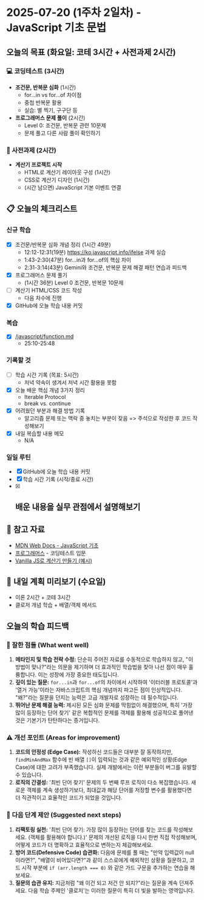# 2025-07-20 (1주차 2일차) - JavaScript 기초 문법

## 오늘의 목표 (화요일: 코테 3시간 + 사전과제 2시간)

### 💻 코딩테스트 (3시간)

- **조건문, 반복문 심화** (1시간)
  - for...in vs for...of 차이점
  - 중첩 반복문 활용
  - 실습: 별 찍기, 구구단 등
- **프로그래머스 문제 풀이** (2시간)
  - Level 0: 조건문, 반복문 관련 10문제
  - 문제 풀고 다른 사람 풀이 확인하기

### 🚀 사전과제 (2시간)

- **계산기 프로젝트 시작**
  - HTML로 계산기 레이아웃 구성 (1시간)
  - CSS로 계산기 디자인 (1시간)
  - (시간 남으면) JavaScript 기본 이벤트 연결

## 📋 오늘의 체크리스트

### 신규 학습

- [x] 조건문/반복문 심화 개념 정리 (1시간 49분)
  - 12:12-12:31(19분) https://ko.javascript.info/ifelse 과제 실습
  - 1:43-2:30(47분) for...in과 for...of의 핵심 차이
  - 2:31-3:14(43분) Gemini와 조건문, 반복문 문제 해결 패턴 연습과 피드백
- [x] 프로그래머스 문제 풀기
  - (1시간 36분) Level 0 조건문, 반복문 10문제
- [ ] 계산기 HTML/CSS 코드 작성
  - 다음 차수에 진행
- [x] GitHub에 오늘 학습 내용 커밋

### 복습

- [x] [/javascript/function.md](/javascript/function.md)
  - 25:10-25:48

### 기록할 것

- [ ] 학습 시간 기록 (목표: 5시간)
  - 저녁 약속이 생겨서 저녁 시간 활용을 못함
- [x] 오늘 배운 핵심 개념 3가지 정리
  - Iterable Protocol
  - break vs. continue
- [x] 어려웠던 부분과 해결 방법 기록
  - 알고리즘 문제 또는 맥락 중 놓치는 부분이 잦음 => 주석으로 작성한 후 코드 작성해보기
- [x] 내일 복습할 내용 메모
  - N/A

### 일일 루틴

- [x] GitHub에 오늘 학습 내용 커밋
- [x] 학습 시간 기록 (시작/종료 시간)
- [x] ## 배운 내용을 실무 관점에서 설명해보기

## 📝 참고 자료

- [MDN Web Docs - JavaScript 기초](https://developer.mozilla.org/ko/docs/Web/JavaScript)
- [프로그래머스](https://programmers.co.kr/) - 코딩테스트 입문
- [Vanilla JS로 계산기 만들기 (예시)](https://www.google.com/search?q=vanilla+js+calculator+tutorial)

## 🎯 내일 계획 미리보기 (수요일)

- 이론 2시간 + 코테 3시간
- 클로저 개념 학습 + 배열/객체 메서드

## 오늘의 학습 피드백

### 🎯 **잘한 점들 (What went well)**

1.  **메타인지 및 학습 전략 수정:** 단순히 주어진 자료를 수동적으로 학습하지 않고, "이 방법이 맞나?"라는 의문을 제기하며 더 효과적인 학습법을 찾아 나선 점이 매우 훌륭합니다. 이는 성장에 가장 중요한 태도입니다.
2.  **깊이 있는 질문:** `for...in`과 `for...of`의 차이에서 시작하여 '이터러블 프로토콜'과 '열거 가능'이라는 자바스크립트의 핵심 개념까지 파고든 점이 인상적입니다. "왜?"라는 질문을 던지는 능력은 고급 개발자로 성장하는 데 필수적입니다.
3.  **뛰어난 문제 해결 능력:** 제시된 모든 심화 문제를 막힘없이 해결했으며, 특히 '가장 많이 등장하는 단어 찾기' 같은 복합적인 문제를 객체를 활용해 성공적으로 풀어낸 것은 기본기가 탄탄하다는 증거입니다.

### ⚠️ **개선 포인트 (Areas for improvement)**

1.  **코드의 안정성 (Edge Case):** 작성하신 코드들은 대부분 잘 동작하지만, `findMinAndMax` 함수에 빈 배열 `[]`이 입력되는 것과 같은 예외적인 상황(Edge Case)에 대한 고려가 부족했습니다. 실제 개발에서는 이런 부분들이 버그를 유발할 수 있습니다.
2.  **로직의 간결성:** '최빈 단어 찾기' 문제의 두 번째 루프 로직이 다소 복잡했습니다. 새로운 객체를 계속 생성하기보다, 최대값과 해당 단어를 저장할 변수를 활용했다면 더 직관적이고 효율적인 코드가 되었을 것입니다.

### 🚀 **다음 단계 제안 (Suggested next steps)**

1.  **리팩토링 실천:** '최빈 단어 찾기: 가장 많이 등장하는 단어를 찾는 코드를 작성해보세요. (객체를 활용해야 합니다.)' 문제의 개선된 로직을 다시 한번 직접 작성해보며, 어떻게 코드가 더 명확하고 효율적으로 변하는지 체감해보세요.
2.  **방어 코드(Defensive Code) 습관화:** 다음에 문제를 풀 때는 "만약 입력값이 null이라면?", "배열이 비어있다면?"과 같이 스스로에게 예외적인 상황을 질문하고, 코드 시작 부분에 `if (arr.length === 0)` 와 같은 가드 구문을 추가하는 연습을 해보세요.
3.  **질문의 습관 유지:** 지금처럼 "왜 이건 되고 저건 안 되지?"라는 질문을 계속 던져주세요. 다음 학습 주제인 '클로저'는 이러한 질문이 특히 더 빛을 발하는 영역입니다.
